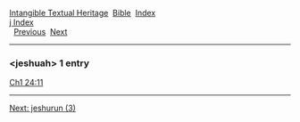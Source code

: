 [Intangible Textual Heritage](../../index)  [Bible](../index) 
[Index](index)   
[j Index](_j_)  
  [Previous](c06221)  [Next](c06223) 

------------------------------------------------------------------------

### &lt;jeshuah&gt; 1 entry

[Ch1 24:11](../kjv/ch1024.htm#011)  

------------------------------------------------------------------------

[Next: jeshurun (3)](c06223)
